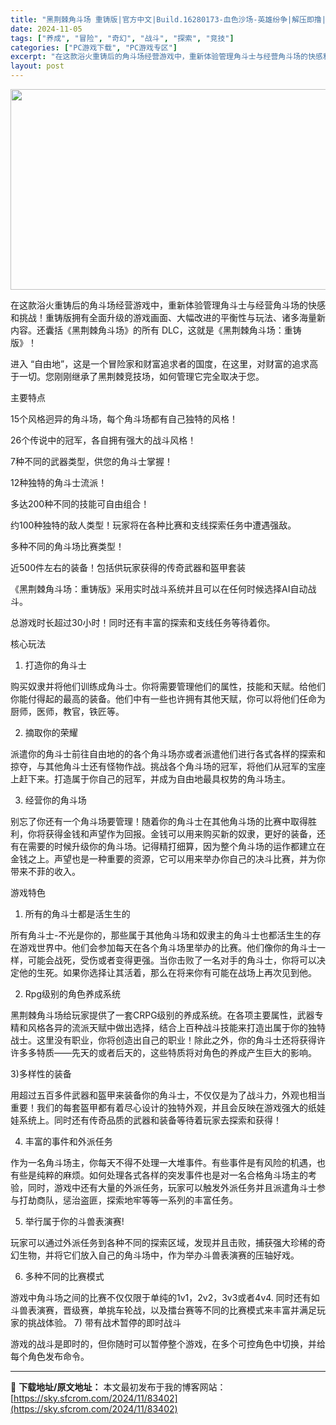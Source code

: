 ```yaml
---
title: "黑荆棘角斗场 重铸版|官方中文|Build.16280173-血色沙场-英雄纷争|解压即撸|"
date: 2024-11-05
tags: ["养成", "冒险", "奇幻", "战斗", "探索", "竞技"]
categories: ["PC游戏下载", "PC游戏专区"]
excerpt: "在这款浴火重铸后的角斗场经营游戏中，重新体验管理角斗士与经营角斗场的快感和挑战！重铸版拥有全面升级的游戏画面、大幅改进的平衡性与玩法、诸多海量新内容。还囊括《黑荆棘角斗场》的所有 DLC，这就是《黑荆棘角斗场：重铸版》！ 进入 “自由地”，这是一个冒险家和财富追求者的国度，在这里，对财富的追求高于一&hellip;"
layout: post
---
```


<img class="aligncenter size-full wp-image-83399" src="https://sky.sfcrom.com/wp-content/uploads/2024/11/2024110510322994.webp" alt="" width="570" height="321" />

在这款浴火重铸后的角斗场经营游戏中，重新体验管理角斗士与经营角斗场的快感和挑战！重铸版拥有全面升级的游戏画面、大幅改进的平衡性与玩法、诸多海量新内容。还囊括《黑荆棘角斗场》的所有 DLC，这就是《黑荆棘角斗场：重铸版》！

进入 “自由地”，这是一个冒险家和财富追求者的国度，在这里，对财富的追求高于一切。您刚刚继承了黑荆棘竞技场，如何管理它完全取决于您。

主要特点

15个风格迥异的角斗场，每个角斗场都有自己独特的风格！

26个传说中的冠军，各自拥有强大的战斗风格！

7种不同的武器类型，供您的角斗士掌握！

12种独特的角斗士流派！

多达200种不同的技能可自由组合！

约100种独特的敌人类型！玩家将在各种比赛和支线探索任务中遭遇强敌。

多种不同的角斗场比赛类型！

近500件左右的装备！包括供玩家获得的传奇武器和盔甲套装

《黑荆棘角斗场：重铸版》采用实时战斗系统并且可以在任何时候选择AI自动战斗。

总游戏时长超过30小时！同时还有丰富的探索和支线任务等待着你。

核心玩法

1) 打造你的角斗士

购买奴隶并将他们训练成角斗士。你将需要管理他们的属性，技能和天赋。给他们你能付得起的最高的装备。他们中有一些也许拥有其他天赋，你可以将他们任命为厨师，医师，教官，铁匠等。

2) 摘取你的荣耀

派遣你的角斗士前往自由地的的各个角斗场亦或者派遣他们进行各式各样的探索和掠夺，与其他角斗士还有怪物作战。挑战各个角斗场的冠军，将他们从冠军的宝座上赶下来。打造属于你自己的冠军，并成为自由地最具权势的角斗场主。

3) 经营你的角斗场

别忘了你还有一个角斗场要管理！随着你的角斗士在其他角斗场的比赛中取得胜利，你将获得金钱和声望作为回报。金钱可以用来购买新的奴隶，更好的装备，还有在需要的时候升级你的角斗场。记得精打细算，因为整个角斗场的运作都建立在金钱之上。声望也是一种重要的资源，它可以用来举办你自己的决斗比赛，并为你带来不菲的收入。

游戏特色

1) 所有的角斗士都是活生生的

所有角斗士-不光是你的，那些属于其他角斗场和奴隶主的角斗士也都活生生的存在游戏世界中。他们会参加每天在各个角斗场里举办的比赛。他们像你的角斗士一样，可能会战死，受伤或者变得更强。当你击败了一名对手的角斗士，你将可以决定他的生死。如果你选择让其活着，那么在将来你有可能在战场上再次见到他。

2) Rpg级别的角色养成系统

黑荆棘角斗场给玩家提供了一套CRPG级别的养成系统。在各项主要属性，武器专精和风格各异的流派天赋中做出选择，结合上百种战斗技能来打造出属于你的独特战士。这里没有职业，你将创造出自己的职业！除此之外，你的角斗士还将获得许许多多特质——先天的或者后天的，这些特质将对角色的养成产生巨大的影响。

3)多样性的装备

用超过五百多件武器和盔甲来装备你的角斗士，不仅仅是为了战斗力，外观也相当重要！我们的每套盔甲都有着尽心设计的独特外观，并且会反映在游戏强大的纸娃娃系统上。同时还有传奇品质的武器和装备等待着玩家去探索和获得！

4) 丰富的事件和外派任务

作为一名角斗场主，你每天不得不处理一大堆事件。有些事件是有风险的机遇，也有些是纯粹的麻烦。如何处理各式各样的突发事件也是对一名合格角斗场主的考验，同时，游戏中还有大量的外派任务，玩家可以触发外派任务并且派遣角斗士参与打劫商队，惩治盗匪，探索地牢等等一系列的丰富任务。

5) 举行属于你的斗兽表演赛!

玩家可以通过外派任务到各种不同的探索区域，发现并且击败，捕获强大珍稀的奇幻生物，并将它们放入自己的角斗场中，作为举办斗兽表演赛的压轴好戏。

6) 多种不同的比赛模式

游戏中角斗场之间的比赛不仅仅限于单纯的1v1，2v2，3v3或者4v4. 同时还有如斗兽表演赛，晋级赛，单挑车轮战，以及擂台赛等不同的比赛模式来丰富并满足玩家的挑战体验。
7) 带有战术暂停的即时战斗

游戏的战斗是即时的，但你随时可以暂停整个游戏，在多个可控角色中切换，并给每个角色发布命令。

---
📖 **下载地址/原文地址：** 本文最初发布于我的博客网站：[https://sky.sfcrom.com/2024/11/83402](https://sky.sfcrom.com/2024/11/83402)
